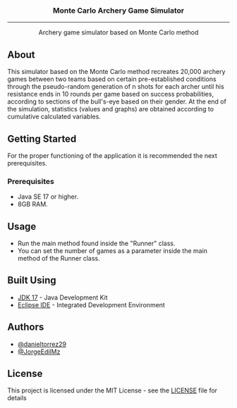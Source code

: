 <h3 align="center">Monte Carlo Archery Game Simulator</h3>

---

<p align="center"> Archery game simulator based on Monte Carlo method
    <br> 
</p>


## About

This simulator based on the Monte Carlo method recreates 20,000 archery games between two teams based on certain pre-established conditions through the pseudo-random generation of n shots for each archer until his resistance ends in 10 rounds per game based on success probabilities, according to sections of the bull's-eye based on their gender. At the end of the simulation, statistics (values and graphs) are obtained according to cumulative calculated variables.

## Getting Started

For the proper functioning of the application it is recommended the next prerequisites.

### Prerequisites

- Java SE 17 or higher.
- 8GB RAM.

## Usage

- Run the main method found inside the "Runner" class.
- You can set the number of games as a parameter inside the main method of the Runner class.

## Built Using

- [JDK 17](https://docs.oracle.com/en/java/javase/17/docs/api/index.html) - Java Development Kit
- [Eclipse IDE](https://eclipseide.org) - Integrated Development Environment

## Authors

- [@danieltorrez29](https://github.com/danieltorrez29)
- [@JorgeEdilMz](https://github.com/JorgeEdilMz)

## License

This project is licensed under the MIT License - see the [LICENSE](LICENSE) file for details
